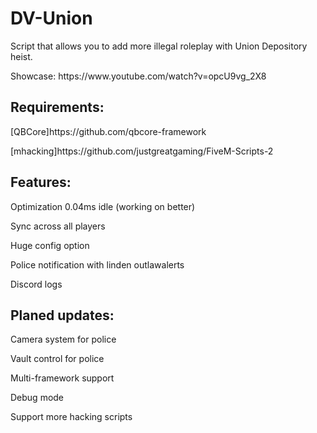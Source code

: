 # DV-Union
Script that allows you to add more illegal roleplay with Union Depository heist.
<p>
  Showcase: https://www.youtube.com/watch?v=opcU9vg_2X8
  </p>
<h2> Requirements:</h2>
<p>
   [QBCore]https://github.com/qbcore-framework
 </p>
  <p>
[mhacking]https://github.com/justgreatgaming/FiveM-Scripts-2
</p>
<h2> Features:</h2>
<p>
Optimization 0.04ms idle (working on better)
  </p>
    <p>
  
Sync across all players
  </p>
        <p>
Huge config option
  </p>
            <p>
Police notification with linden outlawalerts
  </p>
                <p>
Discord logs
</p>
<h2>Planed updates:</h2>
  <p>Camera system for police</p>
  <p>Vault control for police</p> 
  <p>Multi-framework support</p>
  <p>Debug mode</p>
  <p>Support more hacking scripts</p>
